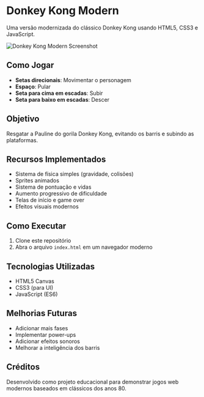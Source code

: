 # Donkey Kong Modern

Uma versão modernizada do clássico Donkey Kong usando HTML5, CSS3 e JavaScript.

![Donkey Kong Modern Screenshot](screenshot.png)

## Como Jogar

- **Setas direcionais**: Movimentar o personagem
- **Espaço**: Pular
- **Seta para cima em escadas**: Subir
- **Seta para baixo em escadas**: Descer

## Objetivo

Resgatar a Pauline do gorila Donkey Kong, evitando os barris e subindo as plataformas.

## Recursos Implementados

- Sistema de física simples (gravidade, colisões)
- Sprites animados
- Sistema de pontuação e vidas
- Aumento progressivo de dificuldade
- Telas de início e game over
- Efeitos visuais modernos

## Como Executar

1. Clone este repositório
2. Abra o arquivo `index.html` em um navegador moderno

## Tecnologias Utilizadas

- HTML5 Canvas
- CSS3 (para UI)
- JavaScript (ES6)

## Melhorias Futuras

- Adicionar mais fases
- Implementar power-ups
- Adicionar efeitos sonoros
- Melhorar a inteligência dos barris

## Créditos

Desenvolvido como projeto educacional para demonstrar jogos web modernos baseados em clássicos dos anos 80.
